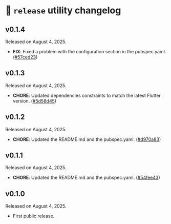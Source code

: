 # 📰 `release` utility changelog

## v0.1.4
Released on August 4, 2025.

* **FIX**: Fixed a problem with the configuration section in the pubspec.yaml. ([#57ced23](https://github.com/Skyost/DartRelease/commit/57ced23))

## v0.1.3
Released on August 4, 2025.

* **CHORE**: Updated dependencies constraints to match the latest Flutter version. ([#5d58d45](https://github.com/Skyost/DartRelease/commit/5d58d45))

## v0.1.2
Released on August 4, 2025.

* **CHORE**: Updated the README.md and the pubspec.yaml. ([#d970a83](https://github.com/Skyost/DartRelease/commit/d970a83))

## v0.1.1
Released on August 4, 2025.

* **CHORE**: Updated the README.md and the pubspec.yaml. ([#54fee43](https://github.com/Skyost/DartRelease/commit/54fee43))

## v0.1.0
Released on August 4, 2025.

* First public release.
